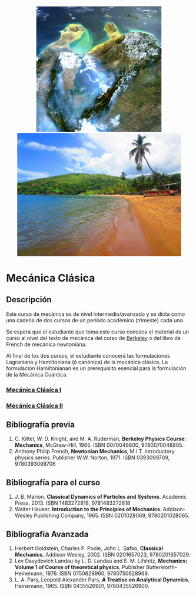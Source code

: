 <p align="center">
  <img src="Pics/Venezuela_-_MERIS_7_March_2003.jpg" width="340" title="hover text">
  <img src="Pics/2560px-Playa_Colorada_Parque_Nacional_Mochima.jpg" width="445" title="hover text">
</p>

# Mecánica Clásica

## Descripción

Este curso de mecánica es de nivel intermedio/avanzado y se dicta como una cadena de dos cursos de un 
período académico (trimeste) cada uno.

Se espera que el estudiante que toma este curso conozca el material de un curso al nivel del texto de mecánica del curso de [Berkeley](https://en.wikipedia.org/wiki/Berkeley_Physics_Course) o del libro de French de mecánica newtoniana. 

Al final de los dos cursos, el estudiante conocerá las formulaciones Lagraniana y Hamiltoniana (ó canónica) de la mecánica clásica. 
La formulación Hamiltonianan es un prerequisito esencial para la formulación de la Mecánica Cuántica.


### [Mecánica Clásica I](MC-1/Mec_1.md) 


### [Mecánica Clásica II](MC_2/Mec_2.md)

## Bibliografía previa

1. C. Kittel, W. D. Knight, and M. A. Ruderman, **Berkeley Physics Course: Mechanics**, McGraw-Hill, 1965. ISBN	0070048800, 9780070048805.
2. Anthony Philip French, **Newtonian Mechanics**, M.I.T. introductory physics series. Publisher	W.W. Norton, 1971.
ISBN	0393099709, 9780393099706

## Bibliografía para el curso

1. J. B. Marion. **Classical Dynamics of Particles and Systems**. Academic Press, 2013. ISBN	1483272818, 9781483272818 
2. Walter Hauser. **Introduction to the Principles of Mechanics**. Addison-Wesley Publishing Company, 1965. ISBN	0201028069, 9780201028065.

## Bibliografía Avanzada

1. Herbert Goldstein, Charles P. Poole, John L. Safko, **Classical Mechanics**, Addison Wesley, 2002.
ISBN	0201657023, 9780201657029.
2. Lev Davydovich Landau by L. D. Landau and E. M. Lifshitz, **Mechanics: Volume 1 of Course of theoretical physics**, 
Publisher	Butterworth-Heinemann, 1976. ISBN	0750628960, 9780750628969.
3. L. A. Pars, Leopold Alexander Pars, **A Treatise on Analytical Dynamics**, Heinemann, 1965. ISBN	0435526901, 9780435526900.





